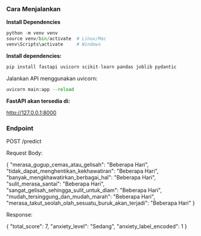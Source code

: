 ###  Cara Menjalankan

**Install Dependencies**

```python
python -m venv venv
source venv/bin/activate  # Linux/Mac
venv\Scripts\activate     # Windows
```
**Install dependencies:**

```python
pip install fastapi uvicorn scikit-learn pandas joblib pydantic
```

Jalankan API menggunakan uvicorn:

```python
uvicorn main:app --reload
```

**FastAPI akan tersedia di:**

http://127.0.0.1:8000


### Endpoint


POST /predict

Request Body:

{
  "merasa_gugup_cemas_atau_gelisah": "Beberapa Hari",
  "tidak_dapat_menghentikan_kekhawatiran": "Beberapa Hari",
  "banyak_mengkhawatirkan_berbagai_hal": "Beberapa Hari",
  "sulit_merasa_santai": "Beberapa Hari",
  "sangat_gelisah_sehingga_sulit_untuk_diam": "Beberapa Hari",
  "mudah_tersinggung_dan_mudah_marah": "Beberapa Hari",
  "merasa_takut_seolah_olah_sesuatu_buruk_akan_terjadi": "Beberapa Hari"
}


Response:

{
  "total_score": 7,
  "anxiety_level": "Sedang",
  "anxiety_label_encoded": 1
}

